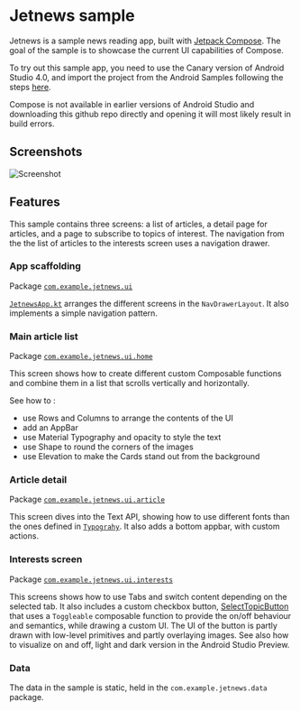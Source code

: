 # Jetnews sample
Jetnews is a sample news reading app, built with
[Jetpack Compose](https://developer.android.com/jetpack/compose). The goal of the sample is to
showcase the current UI capabilities of Compose.

To try out this sample app, you need to use the Canary version of Android Studio 4.0, and import the
project from the Android Samples following the steps
[here](https://developer.android.com/jetpack/compose/setup#sample).

Compose is not available in earlier versions of Android Studio and downloading this github repo
directly and opening it will most likely result in build errors.

Screenshots
-----------
<img src="screenshots/jetnews_demo.gif" alt="Screenshot">

## Features

This sample contains three screens: a list of articles, a detail page for articles, and a page to
subscribe to topics of interest. The navigation from the the list of articles to the interests
screen uses a navigation drawer.

### App scaffolding

Package [`com.example.jetnews.ui`][1]

[`JetnewsApp.kt`][2] arranges the different screens in the `NavDrawerLayout`. It also implements a simple
navigation pattern.

[1]: https://github.com/android/compose-samples/Jetnews/app/src/main/java/com/example/jetnews/ui
[2]: https://github.com/android/compose-samples/Jetnews/app/src/main/java/com/example/jetnews/ui/JetnewsApp.kt
[3]: https://github.com/android/compose-samples/Jetnews/app/src/main/java/com/example/jetnews/ui/article

### Main article list

Package [`com.example.jetnews.ui.home`][4]

This screen shows how to create different custom Composable functions and combine them in a list
that scrolls vertically and horizontally.

See how to :

* use Rows and Columns to arrange the contents of the UI
* add an AppBar
* use Material Typography and opacity to style the text
* use Shape to round the corners of the images
* use Elevation to make the Cards stand out from the background

[4]: https://github.com/android/compose-samples/Jetnews/app/src/main/java/com/example/jetnews/ui/home

### Article detail

Package [`com.example.jetnews.ui.article`][5]

This screen dives into the Text API, showing how to use different fonts than the ones defined in
[`Typograhy`][6]. It also adds a bottom appbar, with custom actions.

[5]: https://github.com/android/compose-samples/Jetnews/app/src/main/java/com/example/jetnews/ui/article
[6]: https://github.com/android/compose-samples/Jetnews/app/src/main/java/com/example/jetnews/ui/Typography.kt

### Interests screen

Package [`com.example.jetnews.ui.interests`][7]

This screens shows how to use Tabs and switch content depending on the selected tab. It
also includes a custom checkbox button, [SelectTopicButton][8]
that uses a `Toggleable` composable function to provide
the on/off behaviour and semantics, while drawing a custom UI. The UI of the button is partly
drawn with low-level primitives and partly overlaying images. See also how to visualize
on and off, light and dark version in the Android Studio Preview.

[7]: https://github.com/android/compose-samples/Jetnews/app/src/main/java/com/example/jetnews/ui/interests
[8]: https://github.com/android/compose-samples/Jetnews/app/src/main/java/com/example/jetnews/ui/interests/SelectTopicButton.kt

### Data

The data in the sample is static, held in the `com.example.jetnews.data` package.